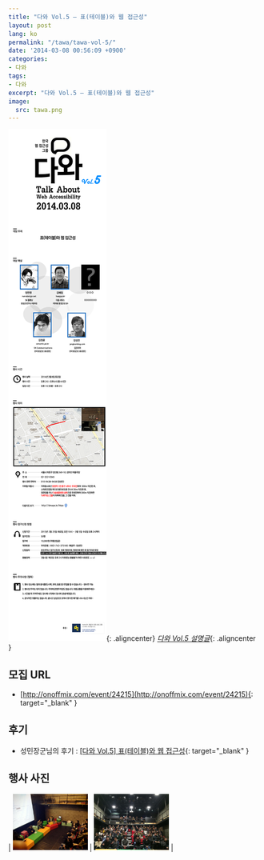 ```yaml
---
title: "다와 Vol.5 – 표(테이블)와 웹 접근성"
layout: post
lang: ko
permalink: "/tawa/tawa-vol-5/"
date: '2014-03-08 00:56:09 +0900'
categories:
- 다와
tags:
- 다와
excerpt: "다와 Vol.5 – 표(테이블)와 웹 접근성"
image:
  src: tawa.png
---
```


![다와 Vol.5 – 표(테이블)와 웹 접근성 (아래 설명글을 클릭해주세요.)](/assets/img/tawa/vol_5/20140308_1.png){: .aligncenter}
*[다와 Vol.5 설명글](/assets/img/tawa/vol_5/longdesc_20140308_kwag.html)*{: .aligncenter }


## 모집 URL
* [http://onoffmix.com/event/24215](http://onoffmix.com/event/24215){: target="_blank" }

## 후기
* 성민장군님의 후기 : [[다와 Vol.5] 표(테이블)와 웹 접근성](http://www.jangkunblog.com/wp/tables-and-web-accessibility-in-tawa_vol5/){: target="_blank" }

## 행사 사진

| <a href="/assets/img/tawa/vol_5/tawa_vol_5_1.jpg"><img src="/assets/img/tawa/vol_5/tawa_vol_5_1.jpg" width="150" alt="행사 사진 1"></a> | <a href="/assets/img/tawa/vol_5/tawa_vol_5_2.jpg"><img src="/assets/img/tawa/vol_5/tawa_vol_5_2.jpg" width="150" alt="행사 사진 2"></a> |